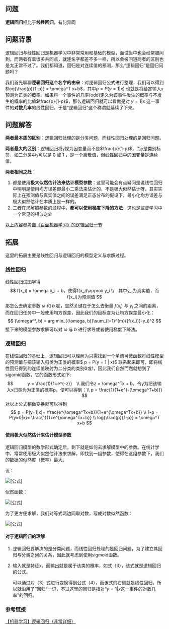 ## 问题

**逻辑回归**相比于**线性回归**，有何异同

## 问题背景

逻辑回归与线性回归是机器学习中非常常用和基础的模型，面试当中也会经常被问到，而两者有着很多共同点，就连名字都差不多一样，所以会被问道两者的区别也是太正常不过了。我们都知道，回归是对连续值的预测，那么“逻辑回归”是回归问题吗？

我们首先聊聊**逻辑回归这个名字的由来**：对逻辑回归公式进行整理，我们可以得到 $log{\frac{p}{1-p}} = \omega^T x+b$，其中$p = P(y=1|x)$ 也就是将给定输入`x`预测为正类的概率。如果将一个事件的几率(odd)定义为该事件发生的概率与不发生的概率的比值$\frac{p}{1-p}$，那么逻辑回归就可以看做是对 $y = 1 | x$ 这一事件的**对数几率**的线性回归，于是“逻辑回归”这个称谓就延续了下来。

## 问题解答

**两者最本质的区别**：逻辑回归处理的是分类问题，而线性回归处理的是回归问题。

**两者最大的区别**：逻辑回归将`y`视为因变量而不是$\frac{p}{1-p}$，而`y`是类别标签，如二分类中`y`可以是 0 或 1 ，是一个离散值，但线性回归中的因变量是连续值。

**两者相同之处**：

1. 都是使用**极大似然估计法来估计模型参数**：这里可能会有点疑问是说线性回归中明明是使用均方误差即最小二乘法来估计的，不是极大似然估计呀。其实实际上在预测值与真实值之间的误差满足正态分布的假设下，最小化均方误差与极大似然估计在本质上是一样的。
2. 二者在求解超参数的过程中，**都可以使用梯度下降的方法**，这也是监督学习中一个常见的相似之处

<u>以上内容参考自《百面机器学习》的逻辑回归一节</u>



## 拓展

这里的拓展主要是线性回归与逻辑回归的模型定义与求解过程。

### 线性回归

线性回归试图学得
$$
f(x_i) = \omega x_i + b，使得f(x_i)\approx y_i \\　其中y_i为真实值，而f(x_i)为预测值
$$
那怎么去确定参数 $\omega$ 和 $b$ 呢，显然关键在于怎么去衡量 $f(x_i)$ 与 $y_i$ 之间的距离，而在回归任务中一般使用均方误差，因此我们的目标变为让均方误差最小化：
$$
(\omega^*, b) = arg min_{(\omega, b)}\sum_{i=1}^{m}({f(x_i)}-y_i)^2
$$
接下来的模型参数求解可以对 $\omega$ 与 $b$ 进行求导或者使用梯度下降法。

### 逻辑回归

在线性回归的基础上，逻辑回归可以理解为只需找到一个单调可微函数将线性模型的预测值与把该输入归类为正类的概率$ p = P(y = 1 | x)$ 联系起来即可，即将线性回归得到的连续值映射为二分类的类别0或1，因此我们自然而然就想到了sigomid函数，它的函数形式如下:
$$
　　　y = \frac{1}{1+e^{-z}}　\\ 我们令z = \omega^Tx + b，令y为把该输入x归类为为正类的概率p，便可以得到：\\ p = \frac{1}{1+e^{-(\omega^T+b)}}
$$
对以上公式稍做变换就可以得到
$$
p = P(y=1|x)= \frac{e^{\omega^Tx+b}}{1+e^{\omega^Tx+b}} \\ 1-p = P(y=0|x)= \frac{1}{1+e^{\omega^Tx+b}}  \\ log{\frac{p}{1-p}} = \omega^T x+b
$$
#### 使用极大似然估计来估计模型参数

逻辑回归模型的数学形式确定后，剩下就是如何去求解模型中的参数。在统计学中，常常使用极大似然估计法来求解，即找到一组参数，使得在这组参数下，我们的数据的似然度（概率）最大。

设： 

![[公式]](https://www.zhihu.com/equation?tex=%5Cbegin%7Baligned%7D+P%28Y%3D1%7Cx%29+%26%3D+p%28x%29+%5C%5C++P%28Y%3D0%7Cx%29+%26%3D+1-+p%28x%29+%5Cend%7Baligned%7D%5C%5C)

似然函数： 

![[公式]](https://www.zhihu.com/equation?tex=L%28w%29%3D%5Cprod%5Bp%28x_%7Bi%7D%29%5D%5E%7By_%7Bi%7D%7D%5B1-p%28x_%7Bi%7D%29%5D%5E%7B1-y_%7Bi%7D%7D++%5C%5C)

为了更方便求解，我们对等式两边同取对数，写成对数似然函数： 

![[公式]](https://www.zhihu.com/equation?tex=+%5Cbegin%7Baligned%7D+L%28w%29%26%3D%5Csum%5By_%7Bi%7Dlnp%28x_%7Bi%7D%29%2B%281-y_%7Bi%7D%29ln%281-p%28x_%7Bi%7D%29%29%5D+%5C%5C+%26%3D%5Csum%5By_%7Bi%7Dln%5Cfrac%7Bp%28x_%7Bi%7D%29%7D%7B1-p%28x_%7Bi%7D%29%7D%2Bln%281-p%28x_%7Bi%7D%29%29%5D++%5C%5C+%26%3D%5Csum%5By_%7Bi%7D%28w+%5Ccdot+x_%7Bi%7D%29+-+ln%281%2Be%5E%7Bw+%5Ccdot+x_%7Bi%7D%7D%29%5D+%5Cend%7Baligned%7D+%5C%5C)

#### 对于逻辑回归的理解

1. 逻辑回归要解决的是分类问题，而线性回归处理的是回归问题，为了建立其回归与分类之间的关系，因此就考虑到使用sigmoid函数。

2. 输入就是特征x，而输出就是属于该类的概率，如式（3），该式就是逻辑回归的公式。

   可以通过对（3）式进行变换得到公式（4），而该式的右侧就是线性回归，所以就沿用了“回归”一词，不过这里的回归是指对“$y=1|x$这一事件的对数几率”的回归。

### 参考链接

[【机器学习】逻辑回归（非常详细）](https://zhuanlan.zhihu.com/p/74874291)

